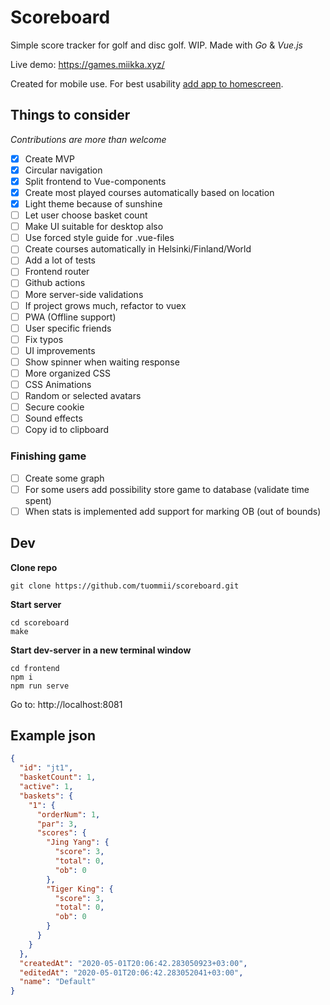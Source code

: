 # Scoreboard
Simple score tracker for golf and disc golf. WIP. Made with *Go* & *Vue.js*

Live demo: https://games.miikka.xyz/

Created for mobile use. For best usability [add app to homescreen](https://www.howtogeek.com/196087/how-to-add-websites-to-the-home-screen-on-any-smartphone-or-tablet/).

## Things to consider
_Contributions are more than welcome_
- [x] Create MVP
- [x] Circular navigation
- [x] Split frontend to Vue-components
- [x] Create most played courses automatically based on location
- [x] Light theme because of sunshine
- [ ] Let user choose basket count
- [ ] Make UI suitable for desktop also
- [ ] Use forced style guide for .vue-files
- [ ] Create courses automatically in Helsinki/Finland/World
- [ ] Add a lot of tests
- [ ] Frontend router
- [ ] Github actions
- [ ] More server-side validations
- [ ] If project grows much, refactor to vuex
- [ ] PWA (Offline support)
- [ ] User specific friends
- [ ] Fix typos
- [ ] UI improvements
- [ ] Show spinner when waiting response
- [ ] More organized CSS
- [ ] CSS Animations
- [ ] Random or selected avatars
- [ ] Secure cookie
- [ ] Sound effects
- [ ] Copy id to clipboard

### Finishing game
- [ ] Create some graph
- [ ] For some users add possibility store game to database (validate time spent)
- [ ] When stats is implemented add support for marking OB (out of bounds)

## Dev
**Clone repo**

```
git clone https://github.com/tuommii/scoreboard.git
```

**Start server**

```
cd scoreboard
make
```

**Start dev-server in a new terminal window**

```
cd frontend
npm i
npm run serve
```

Go to: http://localhost:8081

## Example json
```json
{
  "id": "jt1",
  "basketCount": 1,
  "active": 1,
  "baskets": {
    "1": {
      "orderNum": 1,
      "par": 3,
      "scores": {
        "Jing Yang": {
          "score": 3,
          "total": 0,
          "ob": 0
        },
        "Tiger King": {
          "score": 3,
          "total": 0,
          "ob": 0
        }
      }
    }
  },
  "createdAt": "2020-05-01T20:06:42.283050923+03:00",
  "editedAt": "2020-05-01T20:06:42.283052041+03:00",
  "name": "Default"
}
```
